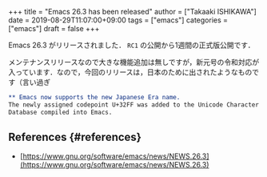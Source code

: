 +++
title = "Emacs 26.3 has been released"
author = ["Takaaki ISHIKAWA"]
date = 2019-08-29T11:07:00+09:00
tags = ["emacs"]
categories = ["emacs"]
draft = false
+++

Emacs 26.3 がリリースされました． `RC1` の公開から1週間の正式版公開です．

メンテナンスリリースなので大きな機能追加は無しですが，新元号の令和対応が入っています．なので，今回のリリースは，日本のために出されたようなものです（言い過ぎ

```org
** Emacs now supports the new Japanese Era name.
The newly assigned codepoint U+32FF was added to the Unicode Character
Database compiled into Emacs.
```


## References {#references}

-   [https://www.gnu.org/software/emacs/news/NEWS.26.3](https://www.gnu.org/software/emacs/news/NEWS.26.3)
